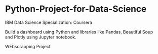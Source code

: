 # Python-Project-for-Data-Science
IBM Data Science Specialization: Coursera

Build a dashboard using Python and libraries like Pandas, Beautiful Soup and Plotly using Jupyter notebook.

WEbscrapping Project
